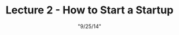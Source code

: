 ---
title: "Lecture 2 - How to Start a Startup"
date: '"9/25/14"'
layout: coursepage
lecno: 2
name: lec02
slug: lec02
speakers:
  - speaker_name: Sam Altman
    speaker_title: President, Y Combinator
    follow_link: <a href="https://twitter.com/sama" class="twitter-follow-button" data-show-count="false" data-show-screen-name="true">Follow @sama</a>
    slides_link: https://www.dropbox.com/s/f1xgbo6c976di06/Lecture2.pdf?dl=0
    first_name: Sam
topic: Ideas, Products, Teams and Execution Part II
readings:
  - link: <a href="http://blog.samaltman.com/stupid-apps-and-changing-the-world">Stupid Apps and Changing the World</a> by Sam Altman
  - link: <a href="http://paulgraham.com/ds.html">Do things that Don’t Scale</a> by Paul Graham
video_link: //www.youtube.com/embed/CVfnkM44Urs
discussion_forum: http://startupclass.co/lecture/83455/-welcome-and-ideas-products-teams-and-execution-part-iibr
genius_link: http://tech.genius.com/Sam-altman-lecture-2-ideas-products-teams-and-execution-part-ii-annotated
genius_divid: rg_embed_link_525716
genius_script: //tech.genius.com/songs/525716/embed.js
---